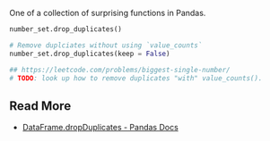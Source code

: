 One of a collection of surprising functions in Pandas.

```python
number_set.drop_duplicates()

# Remove duplciates without using `value_counts`
number_set.drop_duplicates(keep = False)

## https://leetcode.com/problems/biggest-single-number/
# TODO: look up how to remove duplicates "with" value_counts().
```
## Read More
- [DataFrame.dropDuplicates - Pandas Docs](https://pandas.pydata.org/pandas-docs/stable/reference/api/pandas.DataFrame.drop_duplicates.html)